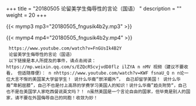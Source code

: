 +++
title = "20180505  论留美学生侮辱性的言论（国语） "
description = ""
weight = 20
+++

{{< mymp3 mp3="20180505_fngusik4b2y.mp3" >}}

{{< mymp4 mp4="20180505_fngusik4b2y.mp4" >}}

     https://www.youtube.com/watch?v=FnGUsIk4B2Y 
     论留美学生侮辱性的言论（国语） 
     以下链接是本人所提及的事件，请点击阅读：https://mp.weixin.qq.com/s/EZQcR5cvjvdD8flz ilZYA n nMV 视频（建议不要收看， 但适随尊便）： n nhttps://www.youtube.com/watch?v=KWF fsnaU_Q n n论一位大言不惭的美国某大学留学生！ 说什么华裔“崇洋媚外”， 自己却留学美国！ 说什么华裔“卑躬屈膝”，自己不也是付上高昂的学费学习美国人的知识！说什么华裔”趋炎附势“，自己也不是在美国学人家吃西餐说英文吗？！ n虽然美国是一个言论自由的国家，但毕竟是别人的国家，请不要在外国侮辱自己的同胞！收敛为妙！ 
